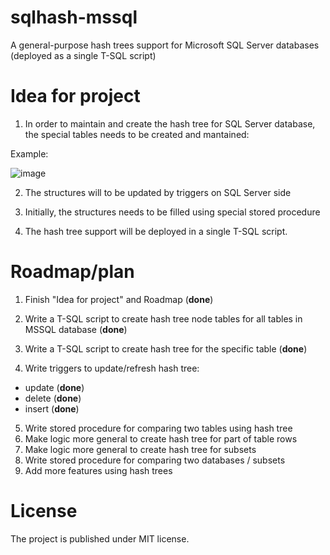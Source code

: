 # sqlhash-mssql
A general-purpose hash trees support for Microsoft SQL Server databases (deployed as a single T-SQL script)

# Idea for project

1. In order to maintain and create the hash tree for SQL Server database, the special tables needs to be created and mantained:

Example:

![image](https://user-images.githubusercontent.com/115426/206576451-d35b7446-0966-4fc8-965a-eb70889c85a8.png)

2. The structures will to be updated by triggers on SQL Server side

3. Initially, the structures needs to be filled using special stored procedure

4. The hash tree support will be deployed in a single T-SQL script.


# Roadmap/plan
1. Finish "Idea for project" and Roadmap (**done**)
2. Write a T-SQL script to create hash tree node tables for all tables in MSSQL database (**done**)
3. Write a T-SQL script to create hash tree for the specific table (**done**)

4. Write triggers to update/refresh hash tree: 
  - update (**done**)
  - delete (**done**)
  - insert (**done**)
5. Write stored procedure for comparing two tables using hash tree
6. Make logic more general to create hash tree for part of table rows
7. Make logic more general to create hash tree for subsets
8. Write stored procedure for comparing two databases / subsets
9. Add more features using hash trees


# License

The project is published under MIT license.
